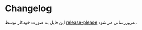 # Changelog

این فایل به صورت خودکار توسط [release-please](https://github.com/googleapis/release-please) به‌روزرسانی می‌شود.
